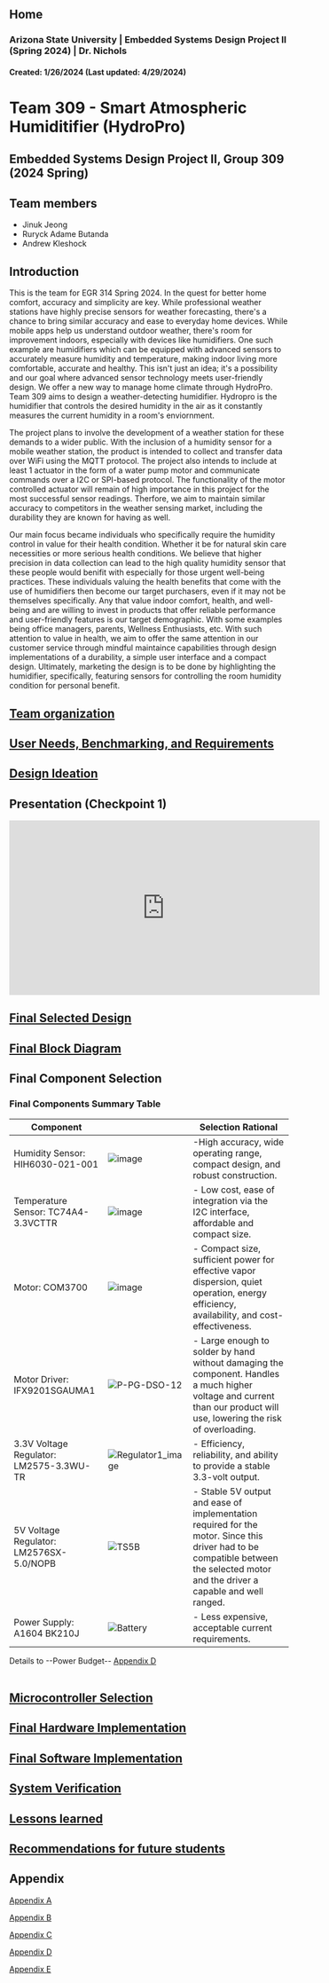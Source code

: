 Home
---
### Arizona State University | Embedded Systems Design Project II (Spring 2024) | Dr. Nichols
#### Created: 1/26/2024 (Last updated: 4/29/2024)

# Team 309 - Smart Atmospheric Humiditifier (HydroPro)

## Embedded Systems Design Project II, Group 309 (2024 Spring) 



## Team members 

* Jinuk Jeong
* Ruryck Adame Butanda
* Andrew Kleshock

## Introduction

This is the team for EGR 314 Spring 2024. In the quest for better home comfort, accuracy and simplicity are key. While professional weather stations have highly precise sensors for weather forecasting, there's a chance to bring similar accuracy and ease to everyday home devices. While mobile apps help us understand outdoor weather, there's room for improvement indoors, especially with devices like humidifiers. One such example are humidifiers which can be equipped with advanced sensors to accurately measure humidity and temperature, making indoor living more comfortable, accurate and healthy. This isn't just an idea; it's a possibility and our goal where advanced sensor technology meets user-friendly design. We offer a new way to manage home climate through HydroPro. Team 309 aims to design a weather-detecting humidifier. Hydropro is the humidifier that controls the desired humidity in the air as it constantly measures the current humidity in a room's enviornment. 

The project plans to involve the development of a weather station for these demands to a wider public. With the inclusion of a humidity sensor for a mobile weather station, the product is intended to collect and transfer data over WiFi using the MQTT protocol. The project also intends to include at least 1 actuator in the form of a water pump motor and communicate commands over a I2C or SPI-based protocol. The functionality of the motor controlled actuator will remain of high importance in this project for the most successful sensor readings. Therfore, we aim to maintain similar accuracy to competitors in the weather sensing market, including the durability they are known for having as well. 

Our main focus became individuals who specifically require the humidity control in value for their health condition. Whether it be for natural skin care necessities or more serious health conditions. We believe that higher precision in data collection can lead to the high quality humidity sensor that these people would benifit with especially for those urgent well-being practices. These individuals valuing the health benefits that come with the use of humidifiers then become our target purchasers, even if it may not be themselves specifically. Any that value indoor comfort, health, and well-being and are willing to invest in products that offer reliable performance and user-friendly features is our target demographic. With some examples being office managers, parents, Wellness Enthusiasts, etc. With such attention to value in health, we aim to offer the same attention in our customer service through mindful maintaince capabilities through design implementations of a durability, a simple user interface and a compact design. Ultimately, marketing the design is to be done by highlighting the humidifier, specifically, featuring sensors for controlling the room humidity condition for personal benefit.



## [Team organization](/Team_Organization.md)




## [User Needs, Benchmarking, and Requirements](/User_needs_Benchmarking_Requirements.md)





## [ Design Ideation](/Design_Ideation.md)


## Presentation (Checkpoint 1)


<iframe width="560" height="315" src="https://www.youtube.com/embed/tRtqgoy4ZYQ?si=hRInnPfIJlFhpfWV" title="YouTube video player" frameborder="0" allow="accelerometer; autoplay; clipboard-write; encrypted-media; gyroscope; picture-in-picture; web-share" allowfullscreen></iframe>




## [Final Selected Design](/Selected_Design.md)


## [Final Block Diagram](/Block_Diagram.md)


## Final Component Selection
### Final Components Summary Table
|Component| |Selection Rational
|----------|----------|----------|
|Humidity Sensor: HIH6030-021-001|![image](https://github.com/Team-309-Weather-Station/EGR314-Spring2024-Team309.github.io/assets/157083379/f24cfb36-72c6-4fa4-8e4c-9128501e0bad)| -High accuracy, wide operating range, compact design, and robust construction.|
|Temperature Sensor: TC74A4-3.3VCTTR|![image](https://github.com/Team-309-Weather-Station/EGR314-Spring2024-Team309.github.io/assets/157083379/30224660-a336-4b5d-ab6f-39bdf9f647af)| - Low cost, ease of integration via the I2C interface, affordable and compact size.|
|Motor: COM3700|![image](https://github.com/Team-309-Weather-Station/EGR314-Spring2024-Team309.github.io/assets/157083379/b735978e-1274-4216-ba37-75f864b788ba)| - Compact size, sufficient power for effective vapor dispersion, quiet operation, energy efficiency, availability, and cost-effectiveness.|
|Motor Driver: IFX9201SGAUMA1|![P-PG-DSO-12](https://github.com/Team-309-Weather-Station/EGR314-Spring2024-Team309.github.io/assets/157051756/84ac50de-2263-4a08-88df-7c9a837b23b7)| - Large enough to solder by hand without damaging the component. Handles a much higher voltage and current than our product will use, lowering the risk of overloading.|
|3.3V Voltage Regulator: LM2575-3.3WU-TR|![Regulator1_image](https://github.com/Team-309-Weather-Station/EGR314-Spring2024-Team309.github.io/assets/157083379/5796ab92-032a-41f8-90e5-50b22ac70bee)| - Efficiency, reliability, and ability to provide a stable 3.3-volt output.|
|5V Voltage Regulator: LM2576SX-5.0/NOPB|![TS5B](https://github.com/Team-309-Hydro-Pro/EGR314-Spring2024-Team309.github.io/assets/84349229/3d84b38f-868f-42b9-990a-46b6ff450d7a)| - Stable 5V output and ease of implementation required for the motor. Since this driver had to be compatible between the selected motor and the driver a capable and well ranged.|
|Power Supply: A1604 BK210J| ![Battery](https://github.com/Team-309-Weather-Station/EGR314-Spring2024-Team309.github.io/assets/157083379/92e356b3-3811-432b-a5c3-394f82a8db0c)| - Less expensive, acceptable current requirements.|

Details to --Power Budget-- [Appendix D](Appendix_D.md)
<br>
<br>

## [Microcontroller Selection](/Microcontroller_Selection.md)


## [Final Hardware Implementation](/Hardware_Proposal.md)


## [Final Software Implementation](/Software_Proposal.md)


## [System Verification](/System_Verification.md)


## [Lessons learned](/Lessons_learned.md)


## [Recommendations for future students](/Recommendations_for_future_students.md)

## Appendix

[Appendix A](/Appendix_A.md)

[Appendix B](/Appendix_B.md)

[Appendix C](/Appendix_C.md)

[Appendix D](/Appendix_D.md)

[Appendix E](/Appendix_E.md)
